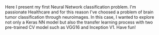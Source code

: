 Here I present my first Neural Network classification problem. I'm passionate Healthcare and for this reason I've choosed a problem of brain tumor classification through neuroimages. In this case, I wanted to explore not only a Keras NN model but also the transfer learning process with two pre-trained CV model such as VGG16 and Inception V1. Have fun!
